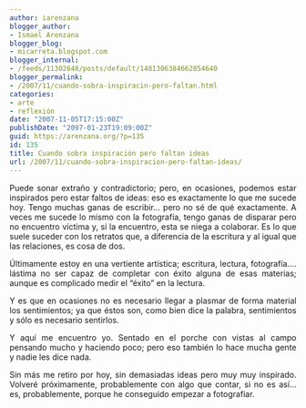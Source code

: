 ```yaml
---
author: iarenzana
blogger_author:
- Ismael Arenzana
blogger_blog:
- micarreta.blogspot.com
blogger_internal:
- /feeds/11302648/posts/default/1481306384662854640
blogger_permalink:
- /2007/11/cuando-sobra-inspiracin-pero-faltan.html
categories:
- arte
- reflexión
date: "2007-11-05T17:15:00Z"
publishDate: "2097-01-23T19:09:00Z"
guid: https://arenzana.org/?p=135
id: 135
title: Cuando sobra inspiración pero faltan ideas
url: /2007/11/cuando-sobra-inspiracion-pero-faltan-ideas/
---
```

<p style="text-align: justify;">
  Puede sonar extraño y contradictorio; pero, en ocasiones, podemos estar inspirados pero estar faltos de ideas: eso es exactamente lo que me sucede hoy. Tengo muchas ganas de escribir&#8230; pero no sé de qué exactamente. A veces me sucede lo mismo con la fotografía, tengo ganas de disparar pero no encuentro víctima y, si la encuentro, esta se niega a colaborar. Es lo que suele suceder con los retratos que, a diferencia de la escritura y al igual que las relaciones, es cosa de dos.
</p>

<p style="text-align: justify;">
  Últimamente estoy en una vertiente artística; escritura, lectura, fotografía&#8230;. lástima no ser capaz de completar con éxito alguna de esas materias; aunque es complicado medir el &#8220;éxito&#8221; en la lectura.
</p>

<p style="text-align: justify;">
  Y es que en ocasiones no es necesario llegar a plasmar de forma material los sentimientos; ya que éstos son, como bien dice la palabra, sentimientos y sólo es necesario sentirlos.
</p>

<p style="text-align: justify;">
  Y aquí me encuentro yo. Sentado en el porche con vistas al campo pensando mucho y haciendo poco; pero eso también lo hace mucha gente y nadie les dice nada.
</p>

<p style="text-align: justify;">
  Sin más me retiro por hoy, sin demasiadas ideas pero muy muy inspirado. Volveré próximamente, probablemente con algo que contar, si no es así&#8230; es, probablemente, porque he conseguido empezar a fotografiar.
</p>
